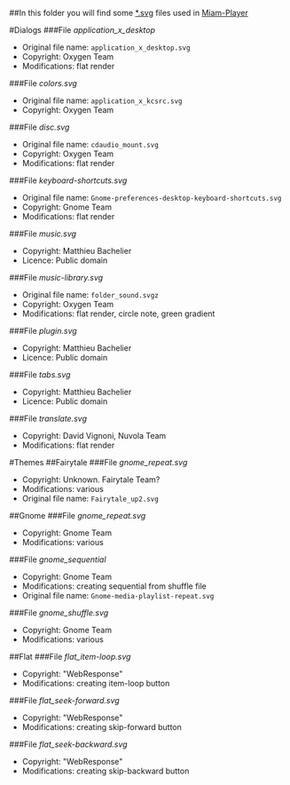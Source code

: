 ##In this folder you will find some [*.svg](https://en.wikipedia.org/wiki/Scalable_Vector_Graphics) files used in [Miam-Player](http://www.miam-player.org/)

#Dialogs
###File *application_x_desktop*
- Original file name: `application_x_desktop.svg`
- Copyright: Oxygen Team
- Modifications: flat render

###File *colors.svg*
- Original file name: `application_x_kcsrc.svg`
- Copyright: Oxygen Team

###File *disc.svg*
- Original file name: `cdaudio_mount.svg`
- Copyright: Oxygen Team
- Modifications: flat render

###File *keyboard-shortcuts.svg*
- Original file name: `Gnome-preferences-desktop-keyboard-shortcuts.svg`
- Copyright: Gnome Team
- Modifications: flat render

###File *music.svg*
- Copyright: Matthieu Bachelier
- Licence: Public domain

###File *music-library.svg*
- Original file name: `folder_sound.svgz`
- Copyright: Oxygen Team
- Modifications: flat render, circle note, green gradient

###File *plugin.svg*
- Copyright: Matthieu Bachelier
- Licence: Public domain

###File *tabs.svg*
- Copyright: Matthieu Bachelier
- Licence: Public domain

###File *translate.svg*
- Copyright: David Vignoni, Nuvola Team
- Modifications: flat render

#Themes
##Fairytale
###File *gnome_repeat.svg*
- Copyright: Unknown. Fairytale Team?
- Modifications: various
- Original file name: `Fairytale_up2.svg`

##Gnome
###File *gnome_repeat.svg*
- Copyright: Gnome Team
- Modifications: various

###File *gnome_sequential*
- Copyright: Gnome Team
- Modifications: creating sequential from shuffle file
- Original file name: `Gnome-media-playlist-repeat.svg`

###File *gnome_shuffle.svg*
- Copyright: Gnome Team
- Modifications: various

##Flat
###File *flat_item-loop.svg*
- Copyright: "WebResponse"
- Modifications: creating item-loop button

###File *flat_seek-forward.svg*
- Copyright: "WebResponse"
- Modifications: creating skip-forward button

###File *flat_seek-backward.svg*
- Copyright: "WebResponse"
- Modifications: creating skip-backward button
